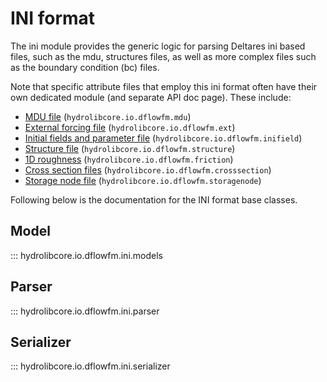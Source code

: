 # INI format

The ini module provides the generic logic for parsing Deltares ini based files, such as the mdu, structures files, as well as more complex files such as the boundary condition (bc) files.

Note that specific attribute files that employ this ini format often have their own dedicated module (and separate API doc page). These include:

- [MDU file](mdu.md) (`hydrolibcore.io.dflowfm.mdu`)
- [External forcing file](ext.md) (`hydrolibcore.io.dflowfm.ext`)
- [Initial fields and parameter file](inifield.md) (`hydrolibcore.io.dflowfm.inifield`)
- [Structure file](structure.md) (`hydrolibcore.io.dflowfm.structure`)
- [1D roughness](friction.md) (`hydrolibcore.io.dflowfm.friction`)
- [Cross section files](crosssection.md) (`hydrolibcore.io.dflowfm.crosssection`)
- [Storage node file](storagenode.md) (`hydrolibcore.io.dflowfm.storagenode`)

Following below is the documentation for the INI format base classes.

## Model

::: hydrolibcore.io.dflowfm.ini.models

## Parser

::: hydrolibcore.io.dflowfm.ini.parser

## Serializer

::: hydrolibcore.io.dflowfm.ini.serializer